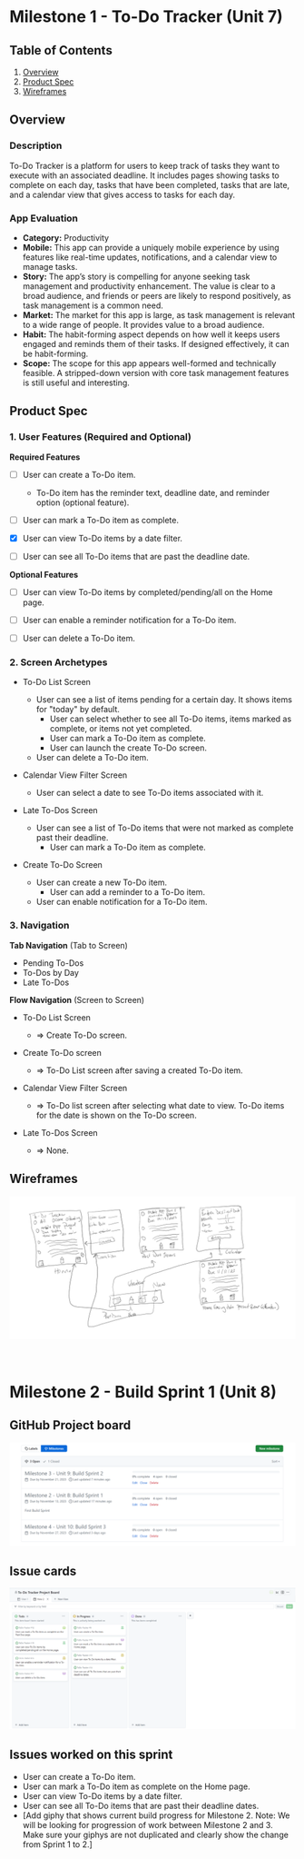 # Milestone 1 - To-Do Tracker (Unit 7)

## Table of Contents

1. [Overview](#Overview)
1. [Product Spec](#Product-Spec)
1. [Wireframes](#Wireframes)

## Overview

### Description

To-Do Tracker is a platform for users to keep track of tasks they want to execute with an associated deadline. It includes pages showing tasks to complete on each day, tasks that have been completed, tasks that are late, and a calendar view that gives access to tasks for each day.

### App Evaluation

- **Category:** Productivity
- **Mobile:** This app can provide a uniquely mobile experience by using features like real-time updates, notifications, and a calendar view to manage tasks.
- **Story:** The app’s story is compelling for anyone seeking task management and productivity enhancement. The value is clear to a broad audience, and friends or peers are likely to respond positively, as task management is a common need.
- **Market:** The market for this app is large, as task management is relevant to a wide range of people. It provides value to a broad audience.
- **Habit:** The habit-forming aspect depends on how well it keeps users engaged and reminds them of their tasks. If designed effectively, it can be habit-forming.
- **Scope:** The scope for this app appears well-formed and technically feasible. A stripped-down version with core task management features is still useful and interesting.

## Product Spec

### 1. User Features (Required and Optional)

**Required Features**

- [ ] User can create a To-Do item.
	* To-Do item has the reminder text, deadline date, and reminder option (optional feature).
- [ ] User can mark a To-Do item as complete.
- [X] User can view To-Do items by a date filter.
- [ ] User can see all To-Do items that are past the deadline date.


**Optional Features**

- [ ] User can view To-Do items by completed/pending/all on the Home page.
- [ ] User can enable a reminder notification for a To-Do item.
- [ ] User can delete a To-Do item.


### 2. Screen Archetypes

- To-Do List Screen
  - User can see a list of items pending for a certain day. It shows items for "today" by default.
	- User can select whether to see all To-Do items, items marked as complete, or items not yet completed.
	- User can mark a To-Do item as complete.
	- User can launch the create To-Do screen.
  - User can delete a To-Do item.

- Calendar View Filter Screen
  - User can select a date to see To-Do items associated with it.

- Late To-Dos Screen
  - User can see a list of To-Do items that were not marked as complete past their deadline.
	- User can mark a To-Do item as complete.

- Create To-Do Screen
  - User can create a new To-Do item.
	- User can add a reminder to a To-Do item.
  - User can enable notification for a To-Do item.

### 3. Navigation

**Tab Navigation** (Tab to Screen)

* Pending To-Dos
* To-Dos by Day
* Late To-Dos

**Flow Navigation** (Screen to Screen)

- To-Do List Screen
  - => Create To-Do screen.

- Create To-Do screen
  - => To-Do List screen after saving a created To-Do item.

- Calendar View Filter Screen
  - => To-Do list screen after selecting what date to view. To-Do items for the date is shown on the To-Do screen.
 
- Late To-Dos Screen
  - => None.

## Wireframes

<img src="To-Do Tracker Wireframe.png">

<br>

<br>

<!-- ### [BONUS] Digital Wireframes & Mockups -->

<!-- ### [BONUS] Interactive Prototype -->
<br>

# Milestone 2 - Build Sprint 1 (Unit 8)

## GitHub Project board

<img src="milestones_sc.png">

## Issue cards

<img src="issues_sc.png">


## Issues worked on this sprint

- User can create a To-Do item.
- User can mark a To-Do item as complete on the Home page.
- User can view To-Do items by a date filter.
- User can see all To-Do items that are past their deadline dates.
- [Add giphy that shows current build progress for Milestone 2. Note: We will be looking for progression of work between Milestone 2 and 3. Make sure your giphys are not duplicated and clearly show the change from Sprint 1 to 2.]

